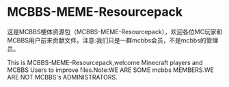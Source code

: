 # MCBBS-MEME-Resourcepack
这是MCBBS梗体资源包（MCBBS-MEME-Resourcepack），欢迎各位MC玩家和MCBBS用户前来贡献文件。注意:我们只是一群mcbbs会员，不是mcbbs的管理员。

This is MCBBS-MEME-Resourcepack,welcome Minecraft players and MCBBS Users to improve files.Note:WE ARE SOME mcbbs MEMBERS.WE ARE NOT MCBBS's ADMINISTRATORS.

